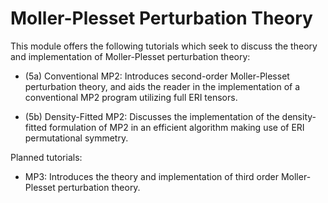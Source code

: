 Moller-Plesset Perturbation Theory
==================================

This module offers the following tutorials which seek to discuss the theory and implementation of Moller-Plesset perturbation theory:

- (5a) Conventional MP2: Introduces second-order Moller-Plesset perturbation theory, and aids the reader in the implementation of a conventional MP2 program utilizing full ERI tensors.

- (5b) Density-Fitted MP2: Discusses the implementation of the density-fitted formulation of MP2 in an efficient algorithm making use of ERI permutational symmetry.

Planned tutorials:

- MP3: Introduces the theory and implementation of third order Moller-Plesset perturbation theory. 
